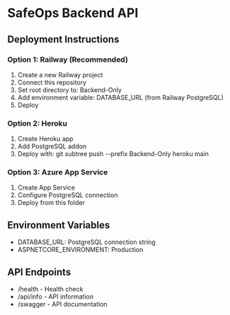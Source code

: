 ﻿# SafeOps Backend API

## Deployment Instructions

### Option 1: Railway (Recommended)
1. Create a new Railway project
2. Connect this repository
3. Set root directory to: Backend-Only
4. Add environment variable: DATABASE_URL (from Railway PostgreSQL)
5. Deploy

### Option 2: Heroku
1. Create Heroku app
2. Add PostgreSQL addon
3. Deploy with: git subtree push --prefix Backend-Only heroku main

### Option 3: Azure App Service
1. Create App Service
2. Configure PostgreSQL connection
3. Deploy from this folder

## Environment Variables
- DATABASE_URL: PostgreSQL connection string
- ASPNETCORE_ENVIRONMENT: Production

## API Endpoints
- /health - Health check
- /api/info - API information
- /swagger - API documentation
